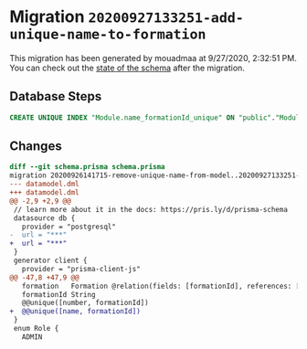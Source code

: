 # Migration `20200927133251-add-unique-name-to-formation`

This migration has been generated by mouadmaa at 9/27/2020, 2:32:51 PM.
You can check out the [state of the schema](./schema.prisma) after the migration.

## Database Steps

```sql
CREATE UNIQUE INDEX "Module.name_formationId_unique" ON "public"."Module"("name", "formationId")
```

## Changes

```diff
diff --git schema.prisma schema.prisma
migration 20200926141715-remove-unique-name-from-model..20200927133251-add-unique-name-to-formation
--- datamodel.dml
+++ datamodel.dml
@@ -2,9 +2,9 @@
 // learn more about it in the docs: https://pris.ly/d/prisma-schema
 datasource db {
   provider = "postgresql"
-  url = "***"
+  url = "***"
 }
 generator client {
   provider = "prisma-client-js"
@@ -47,8 +47,9 @@
   formation   Formation @relation(fields: [formationId], references: [id])
   formationId String
   @@unique([number, formationId])
+  @@unique([name, formationId])
 }
 enum Role {
   ADMIN
```


